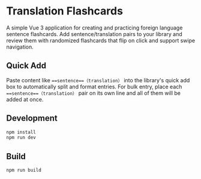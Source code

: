 # Translation Flashcards

A simple Vue 3 application for creating and practicing foreign language sentence flashcards. Add sentence/translation pairs to your library and review them with randomized flashcards that flip on click and support swipe navigation.

## Quick Add

Paste content like `==sentence==（translation）` into the library's quick add box to automatically split and format entries. For bulk entry, place each `==sentence==（translation）` pair on its own line and all of them will be added at once.

## Development

```bash
npm install
npm run dev
```

## Build

```bash
npm run build
```

